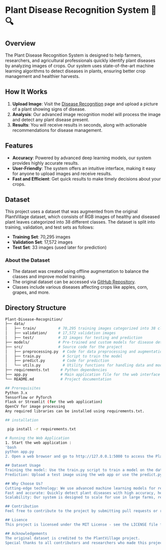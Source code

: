 # Plant Disease Recognition System 🌿🔍

## Overview
The Plant Disease Recognition System is designed to help farmers, researchers, and agricultural professionals quickly identify plant diseases by analyzing images of crops. Our system uses state-of-the-art machine learning algorithms to detect diseases in plants, ensuring better crop management and healthier harvests.

## How It Works
1. **Upload Image**: Visit the [Disease Recognition](#) page and upload a picture of a plant showing signs of disease.
2. **Analysis**: Our advanced image recognition model will process the image and detect any plant disease present.
3. **Results**: You will receive results in seconds, along with actionable recommendations for disease management.

## Features
- **Accuracy**: Powered by advanced deep learning models, our system provides highly accurate results.
- **User-Friendly**: The system offers an intuitive interface, making it easy for anyone to upload images and receive results.
- **Fast and Efficient**: Get quick results to make timely decisions about your crops.

## Dataset
This project uses a dataset that was augmented from the original PlantVillage dataset, which consists of RGB images of healthy and diseased plant leaves categorized into 38 different classes. The dataset is split into training, validation, and test sets as follows:
- **Training Set**: 70,295 images
- **Validation Set**: 17,572 images
- **Test Set**: 33 images (used later for prediction)

### About the Dataset
- The dataset was created using offline augmentation to balance the classes and improve model training.
- The original dataset can be accessed via [GitHub Repository](#).
- Classes include various diseases affecting crops like apples, corn, grapes, and more.

## Directory Structure
```bash
Plant-Disease-Recognition/
├── data/
│   ├── train/          # 70,295 training images categorized into 38 classes
│   ├── validation/     # 17,572 validation images
│   ├── test/           # 33 images for testing and prediction
├── models/             # Pre-trained and custom models for disease detection
├── src/                # Source code for the project
│   ├── preprocessing.py  # Code for data preprocessing and augmentation
│   ├── train.py          # Script to train the model
│   ├── predict.py        # Code for prediction
│   └── utils.py          # Utility functions for handling data and models
├── requirements.txt     # Python dependencies
├── app.py               # Main application file for the web interface
└── README.md            # Project documentation

## Prerequisites
Python 3.x
TensorFlow or PyTorch
Flask or Streamlit (for the web application)
OpenCV for image processing
Any required libraries can be installed using requirements.txt.

## installation

 pip install -r requirements.txt

# Running the Web Application
1. Start the web application :
'bash
python app.py
2. Open a web browser and go to http://127.0.0.1:5000 to access the Plant Disease Recognition System.

## Dataset Usage
Training the model: Use the train.py script to train a model on the dataset.
Prediction: Upload a test image using the web app or use the predict.py script for batch prediction.

## Why Choose Us?
Cutting-edge technology: We use advanced machine learning models for real-time disease detection.
Fast and accurate: Quickly detect plant diseases with high accuracy, helping in early intervention and prevention.
Scalability: Our system is designed to scale for use in large farms, research labs, or even mobile applications.

## Contribution
Feel free to contribute to the project by submitting pull requests or reporting issues. We welcome collaboration from the community.

## Lisence
This project is licensed under the MIT License - see the LICENSE file for details.

## Acknowledgements
The original dataset is credited to the PlantVillage project.
Special thanks to all contributors and researchers who made this project possible.
